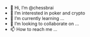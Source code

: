 - 👋 Hi, I’m @chessbrai
- 👀 I’m interested in poker and crypto
- 🌱 I’m currently learning ...
- 💞️ I’m looking to collaborate on ...
- 📫 How to reach me ...

<!---
chessbrai/chessbrai is a ✨ special ✨ repository because its `README.md` (this file) appears on your GitHub profile.
You can click the Preview link to take a look at your changes.
--->
